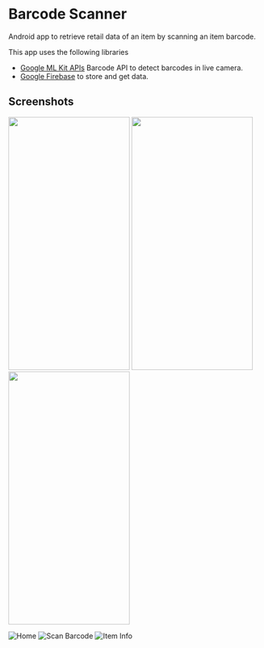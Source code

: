 Barcode Scanner
=================

Android app to retrieve retail data of an item by scanning an item barcode.

This app uses the following libraries 
* [Google ML Kit APIs](https://developers.google.com/ml-kit)  Barcode API to detect barcodes in live camera.
* [Google Firebase](https://firebase.google.com/docs) to store and get data.


Screenshots
-----------
<img src="https://github.com/David-Tawil/Barcode-Scanner/blob/master/screenshots/home.png" width="240" height="501">
<img src="https://github.com/David-Tawil/Barcode-Scanner/blob/master/screenshots/scanner.png" width="240" height="501">
<img src="https://github.com/David-Tawil/Barcode-Scanner/blob/master/screenshots/info.png" width="240" height="501">

![Home](screenshots/home.png "Home")
![Scan Barcode](screenshots/scanner.png "Scan Barcode")
![Item Info](screenshots/info.png "Item Info")

